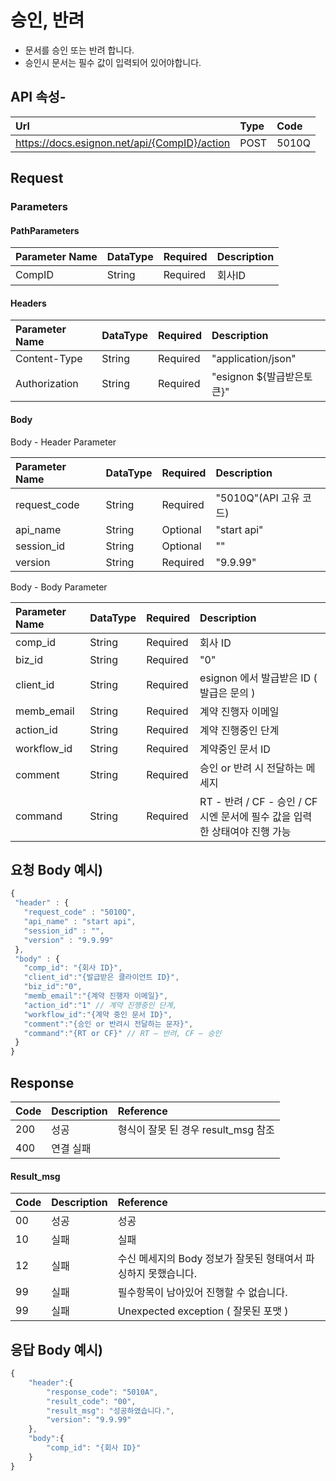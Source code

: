 # 승인, 반려

* 문서를 승인 또는 반려 합니다.
* 승인시 문서는 필수 값이 입력되어 있어야합니다.

## API 속성-

| Url | Type | **Code** |
| :--- | :--- | :--- |
| https://docs.esignon.net/api/{CompID}/action | POST | 5010Q |

## Request

### Parameters

#### PathParameters

| **Parameter Name** | DataType | Required | **Description** |
| :--- | :--- | :--- | :--- |
| CompID | String | Required | 회사ID |

####  Headers

| **Parameter Name**                         | DataType | Required | **Description** |
| :--- | :--- | :--- | :--- |
| Content-Type | String | Required | "application/json" |
| Authorization | String | Required | "esignon ${발급받은토큰}" |

####   Body 

  Body - Header Parameter

| **Parameter Name**                         | DataType | Required | **Description** |
| :--- | :--- | :--- | :--- |
| request\_code | String | Required | "5010Q"\(API 고유 코드\) |
| api\_name | String | Optional | "start api" |
| session\_id | String | Optional | "" |
| version | String | Required | "9.9.99" |

  Body - Body Parameter

| **Parameter Name** | DataType | Required | **Description** |
| :--- | :--- | :--- | :--- |
| comp\_id | String | Required | 회사 ID |
| biz\_id | String | Required | "0" |
| client\_id | String | Required | esignon 에서 발급받은 ID \( 발급은 문의 \) |
| memb\_email | String | Required | 계약 진행자 이메일 |
| action\_id | String | Required | 계약 진행중인 단계 |
| workflow\_id | String | Required | 계약중인 문서 ID |
| comment | String | Required | 승인 or 반려 시 전달하는 메세지 |
| command | String | Required | RT - 반려 / CF - 승인 / CF 시엔 문서에 필수 값을 입력한 상태여야 진행 가능 |

## 요청 Body 예시\)

```javascript
{
 "header" : {
   "request_code" : "5010Q",            
   "api_name" : "start api",    
   "session_id" : "",    
   "version" : "9.9.99"
 },
 "body" : {
   "comp_id": "{회사 ID}",
   "client_id":"{발급받은 클라이언트 ID}",
   "biz_id":"0",
   "memb_email":"{계약 진행자 이메일}",
   "action_id":"1" // 계약 진행중인 단계,
   "workflow_id":"{계약 중인 문서 ID}",
   "comment":"{승인 or 반려시 전달하는 문자}",
   "command":"{RT or CF}" // RT – 반려, CF – 승인
 }
}

```

## Response

| Code | **Description** | **Reference** |
| :--- | :--- | :--- |
| 200 | 성공 | 형식이 잘못 된 경우 result\_msg 참조 |
| 400 | 연결 실패  |  |

#### Result\_msg

| Code | **Description** | **Reference** |
| :--- | :--- | :--- |
| 00 | 성공 | 성공 |
| 10 | 실패 | 실패 |
| 12 | 실패 | 수신 메세지의 Body 정보가 잘못된 형태여서 파싱하지 못했습니다. |
| 99 | 실패 | 필수항목이 남아있어 진행할 수 없습니다. |
| 99 | 실패 | Unexpected exception \( 잘못된 포맷 \) |

## 응답 Body 예시\)

```javascript
{
	"header":{
		"response_code": "5010A",
		"result_code": "00",
		"result_msg": "성공하였습니다.",
		"version": "9.9.99"
	},
	"body":{
		"comp_id": "{회사 ID}"
	}
}
```

